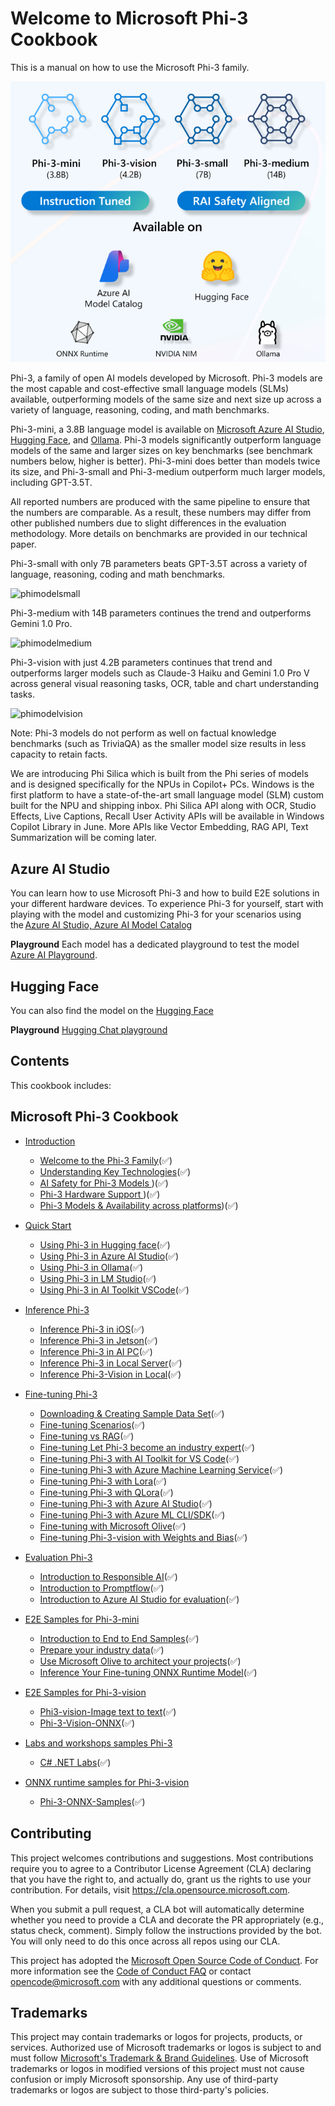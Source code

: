# Welcome to Microsoft Phi-3 Cookbook

This is a manual on how to use the Microsoft Phi-3 family. 

![Phi3Family](/imgs/00/Phi3getstarted.png)

Phi-3, a family of open AI models developed by Microsoft. Phi-3 models are the most capable and cost-effective small language models (SLMs) available, outperforming models of the same size and next size up across a variety of language, reasoning, coding, and math benchmarks. 

Phi-3-mini, a 3.8B language model is available on [Microsoft Azure AI Studio](https://aka.ms/phi3-azure-ai), [Hugging Face](https://huggingface.co/collections/microsoft/phi-3-6626e15e9585a200d2d761e3), and [Ollama](https://ollama.com/library/phi3). Phi-3 models significantly outperform language models of the same and larger sizes on key benchmarks (see benchmark numbers below, higher is better). Phi-3-mini does better than models twice its size, and Phi-3-small and Phi-3-medium outperform much larger models, including GPT-3.5T.  

All reported numbers are produced with the same pipeline to ensure that the numbers are comparable. As a result, these numbers may differ from other published numbers due to slight differences in the evaluation methodology. More details on benchmarks are provided in our technical paper. 

Phi-3-small with only 7B parameters beats GPT-3.5T across a variety of language, reasoning, coding and math benchmarks. 

![phimodelsmall](/imgs/00/phi3small.png)

Phi-3-medium with 14B parameters continues the trend and outperforms Gemini 1.0 Pro. 

![phimodelmedium](/imgs/00/phi3medium.png)

Phi-3-vision with just 4.2B parameters continues that trend and outperforms larger models such as Claude-3 Haiku and Gemini 1.0 Pro V across general visual reasoning tasks, OCR, table and chart understanding tasks. 

![phimodelvision](/imgs/00/phi3vision.png)

Note: Phi-3 models do not perform as well on factual knowledge benchmarks (such as TriviaQA) as the smaller model size results in less capacity to retain facts. 

We are introducing Phi Silica which is built from the Phi series of models and is designed specifically for the NPUs in Copilot+ PCs. Windows is the first platform to have a state-of-the-art small language model (SLM) custom built for the NPU and shipping inbox. Phi Silica API along with OCR, Studio Effects, Live Captions, Recall User Activity APIs will be available in Windows Copilot Library in June. More APIs like Vector Embedding, RAG API, Text Summarization will be coming later. 

## Azure AI Studio

You can learn how to use Microsoft Phi-3 and how to build E2E solutions in your different hardware devices. To experience Phi-3 for yourself, start with playing with the model and customizing Phi-3 for your scenarios using the [Azure AI Studio, Azure AI Model Catalog](https://aka.ms/phi3-azure-ai)

**Playground**
Each model has a dedicated playground to test the model [Azure AI Playground](https://aka.ms/try-phi3).

## Hugging Face

You can also find the model on the [Hugging Face](https://huggingface.co/microsoft) 

**Playground**
 [Hugging Chat playground](https://huggingface.co/chat/models/microsoft/Phi-3-mini-4k-instruct)

## Contents

This cookbook includes:

## **Microsoft Phi-3 Cookbook**

* [Introduction]()
    * [Welcome to the Phi-3 Family](./md/01.Introduce/Phi3Family.md)(✅)
    * [Understanding Key Technologies](./md/01.Introduce/Understandingtech.md)(✅)
    * [AI Safety for Phi-3 Models ](./md/01.Introduce/AISafety.md))(✅)
    * [Phi-3 Hardware Support ](./md/01.Introduce/Hardwaresupport.md))(✅)
    * [Phi-3 Models & Availability across platforms](./md/01.Introduce/Edgeandcloud.md))(✅)
     
* [Quick Start]()
    * [Using Phi-3 in Hugging face](./md/02.QuickStart/Huggingface_QuickStart.md)(✅)
    * [Using Phi-3 in Azure AI Studio](./md/02.QuickStart/AzureAIStudio_QuickStart.md)(✅)
    * [Using Phi-3 in Ollama](./md/02.QuickStart/Ollama_QuickStart.md)(✅)
    * [Using Phi-3 in LM Studio](./md/02.QuickStart/LMStudio_QuickStart.md)(✅)
    * [Using Phi-3 in AI Toolkit VSCode](./md/02.QuickStart/AITookit_QuickStart.md)(✅)

* [Inference Phi-3](./md/03.Inference/overview.md)  
    * [Inference Phi-3 in iOS](./md/03.Inference/iOS_Inference.md)(✅)
    * [Inference Phi-3 in Jetson](./md/03.Inference/Jetson_Inference.md)(✅)
    * [Inference Phi-3 in AI PC](./md/03.Inference/AIPC_Inference.md)(✅)
    * [Inference Phi-3 in Local Server](./md/03.Inference/Local_Server_Inference.md)(✅)
    * [Inference Phi-3-Vision in Local](./md/03.Inference/Vision_Inference.md)(✅)

* [Fine-tuning Phi-3]()
    * [Downloading & Creating Sample Data Set](./md/04.Fine-tuning/CreatingSampleData.md)(✅)
    * [Fine-tuning Scenarios](./md/04.Fine-tuning/FineTuning%20Scenarios.md)(✅)
    * [Fine-tuning vs RAG](./md/04.Fine-tuning/FineTuning%20vs%20RAG.md)(✅)
    * [Fine-tuning Let Phi-3 become an industry expert](./md/04.Fine-tuning/LetPhi3gotoIndustriy.md)(✅)
    * [Fine-tuning Phi-3 with AI Toolkit for VS Code](./md/04.Fine-tuning/Finetuning_VSCodeaitoolkit.md)(✅)
    * [Fine-tuning Phi-3 with Azure Machine Learning Service](./md/04.Fine-tuning/Introduce_AzureML.md)(✅)
    * [Fine-tuning Phi-3 with Lora](./md/04.Fine-tuning/FineTuning_Lora.md)(✅)
    * [Fine-tuning Phi-3 with QLora](./md/04.Fine-tuning/FineTuning_Qlora.md)(✅)
    * [Fine-tuning Phi-3 with Azure AI Studio](./md/04.Fine-tuning/FineTuning_AIStudio.md)(✅)
    * [Fine-tuning Phi-3 with Azure ML CLI/SDK](./md/04.Fine-tuning/FineTuning_MLSDK.md)(✅)
    * [Fine-tuning with Microsoft Olive](./md/04.Fine-tuning/FineTuning_MicrosotOlive.md)(✅)
    * [Fine-tuning Phi-3-vision with Weights and Bias](./md/04.Fine-tuning/FineTuning_Phi-3-visionWandB.md)(✅)

* [Evaluation Phi-3]()
    * [Introduction to Responsible AI](./md/05.Evaluation/ResponsibleAI.md)(✅)
    * [Introduction to Promptflow](./md/05.Evaluation/Promptflow.md)(✅)
    * [Introduction to Azure AI Studio for evaluation](./md/05.Evaluation/AzureAIStudio.md)(✅)

* [E2E Samples for Phi-3-mini]()
    * [Introduction to End to End Samples](./md/06.E2ESamples/E2E_Introduction.md)(✅)
    * [Prepare your industry data](./md/06.E2ESamples/E2E_Datasets.md)(✅)
    * [Use Microsoft Olive to architect your projects](./md/06.E2ESamples/E2E_LoRA&QLoRA_Config_With_Olive.md)(✅)
    * [Inference Your Fine-tuning ONNX Runtime Model](./md/06.E2ESamples/E2E_Inference_ORT.md)(✅)

* [E2E Samples for Phi-3-vision]()
    * [Phi3-vision-Image text to text](./md/06.E2ESamples/E2E_Phi-3-vision-image-text-to-text-online-endpoint.ipynb)(✅)
    * [Phi-3-Vision-ONNX](https://onnxruntime.ai/docs/genai/tutorials/phi3-v.html)(✅)

* [Labs and workshops samples Phi-3]()
    * [C# .NET Labs](./md/07.Labs/Csharp/csharplabs.md)(✅)
    
* [ONNX runtime samples for Phi-3-vision]()
    * [Phi-3-ONNX-Samples](https://onnxruntime.ai/docs/genai/tutorials/phi3-python.html)(✅)


## Contributing

This project welcomes contributions and suggestions.  Most contributions require you to agree to a
Contributor License Agreement (CLA) declaring that you have the right to, and actually do, grant us
the rights to use your contribution. For details, visit https://cla.opensource.microsoft.com.

When you submit a pull request, a CLA bot will automatically determine whether you need to provide
a CLA and decorate the PR appropriately (e.g., status check, comment). Simply follow the instructions
provided by the bot. You will only need to do this once across all repos using our CLA.

This project has adopted the [Microsoft Open Source Code of Conduct](https://opensource.microsoft.com/codeofconduct/).
For more information see the [Code of Conduct FAQ](https://opensource.microsoft.com/codeofconduct/faq/) or
contact [opencode@microsoft.com](mailto:opencode@microsoft.com) with any additional questions or comments.

## Trademarks

This project may contain trademarks or logos for projects, products, or services. Authorized use of Microsoft 
trademarks or logos is subject to and must follow 
[Microsoft's Trademark & Brand Guidelines](https://www.microsoft.com/en-us/legal/intellectualproperty/trademarks/usage/general).
Use of Microsoft trademarks or logos in modified versions of this project must not cause confusion or imply Microsoft sponsorship.
Any use of third-party trademarks or logos are subject to those third-party's policies.
